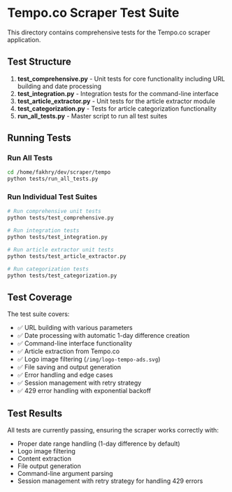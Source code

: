# Tempo.co Scraper Test Suite

This directory contains comprehensive tests for the Tempo.co scraper application.

## Test Structure

1. **test_comprehensive.py** - Unit tests for core functionality including URL building and date processing
2. **test_integration.py** - Integration tests for the command-line interface
3. **test_article_extractor.py** - Unit tests for the article extractor module
4. **test_categorization.py** - Tests for article categorization functionality
5. **run_all_tests.py** - Master script to run all test suites

## Running Tests

### Run All Tests
```bash
cd /home/fakhry/dev/scraper/tempo
python tests/run_all_tests.py
```

### Run Individual Test Suites
```bash
# Run comprehensive unit tests
python tests/test_comprehensive.py

# Run integration tests
python tests/test_integration.py

# Run article extractor unit tests
python tests/test_article_extractor.py

# Run categorization tests
python tests/test_categorization.py
```

## Test Coverage

The test suite covers:

- ✅ URL building with various parameters
- ✅ Date processing with automatic 1-day difference creation
- ✅ Command-line interface functionality
- ✅ Article extraction from Tempo.co
- ✅ Logo image filtering (`/img/logo-tempo-ads.svg`)
- ✅ File saving and output generation
- ✅ Error handling and edge cases
- ✅ Session management with retry strategy
- ✅ 429 error handling with exponential backoff

## Test Results

All tests are currently passing, ensuring the scraper works correctly with:
- Proper date range handling (1-day difference by default)
- Logo image filtering
- Content extraction
- File output generation
- Command-line argument parsing
- Session management with retry strategy for handling 429 errors